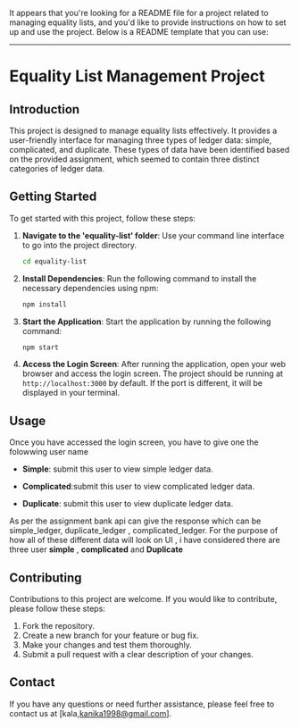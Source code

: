 It appears that you're looking for a README file for a project related to managing equality lists, and you'd like to provide instructions on how to set up and use the project. Below is a README template that you can use:

---

# Equality List Management Project

## Introduction

This project is designed to manage equality lists effectively. It provides a user-friendly interface for managing three types of ledger data: simple, complicated, and duplicate. These types of data have been identified based on the provided assignment, which seemed to contain three distinct categories of ledger data.

## Getting Started

To get started with this project, follow these steps:

1. **Navigate to the 'equality-list' folder**: Use your command line interface to go into the project directory.

   ```bash
   cd equality-list
   ```

2. **Install Dependencies**: Run the following command to install the necessary dependencies using npm:

   ```bash
   npm install
   ```

3. **Start the Application**: Start the application by running the following command:

   ```bash
   npm start
   ```

4. **Access the Login Screen**: After running the application, open your web browser and access the login screen. The project should be running at `http://localhost:3000` by default. If the port is different, it will be displayed in your terminal.

## Usage

Once you have accessed the login screen, you have to give one the folowwing user name

- **Simple**: submit this user to view simple ledger data.

- **Complicated**:submit this user to view  complicated ledger data.

- **Duplicate**: submit this user to view  duplicate ledger data.

As per the assignment bank api can give the response which can be simple_ledger, duplicate_ledger , complicated_ledger.
For the purpose of how all of these different data will look on UI , i have considered there are three user **simple** , **complicated** and **Duplicate**


## Contributing

Contributions to this project are welcome. If you would like to contribute, please follow these steps:

1. Fork the repository.
2. Create a new branch for your feature or bug fix.
3. Make your changes and test them thoroughly.
4. Submit a pull request with a clear description of your changes.

## Contact

If you have any questions or need further assistance, please feel free to contact us at [kala,kanika1998@gmail.com].

